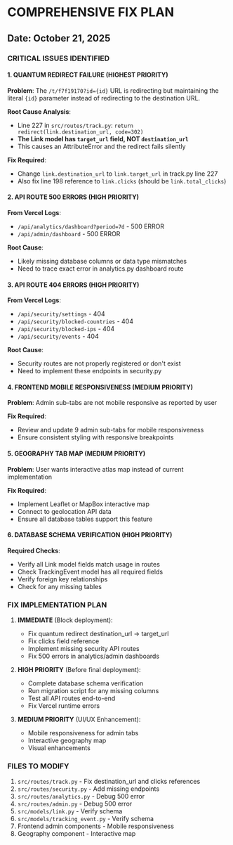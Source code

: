 # COMPREHENSIVE FIX PLAN
## Date: October 21, 2025

### CRITICAL ISSUES IDENTIFIED

#### 1. **QUANTUM REDIRECT FAILURE** (HIGHEST PRIORITY)
**Problem**: The `/t/f7f19170?id={id}` URL is redirecting but maintaining the literal `{id}` parameter instead of redirecting to the destination URL.

**Root Cause Analysis**:
- Line 227 in `src/routes/track.py`: `return redirect(link.destination_url, code=302)`
- **The Link model has `target_url` field, NOT `destination_url`**
- This causes an AttributeError and the redirect fails silently

**Fix Required**:
- Change `link.destination_url` to `link.target_url` in track.py line 227
- Also fix line 198 reference to `link.clicks` (should be `link.total_clicks`)

#### 2. **API ROUTE 500 ERRORS** (HIGH PRIORITY)
**From Vercel Logs**:
- `/api/analytics/dashboard?period=7d` - 500 ERROR
- `/api/admin/dashboard` - 500 ERROR

**Root Cause**:
- Likely missing database columns or data type mismatches
- Need to trace exact error in analytics.py dashboard route

#### 3. **API ROUTE 404 ERRORS** (HIGH PRIORITY)
**From Vercel Logs**:
- `/api/security/settings` - 404
- `/api/security/blocked-countries` - 404
- `/api/security/blocked-ips` - 404
- `/api/security/events` - 404

**Root Cause**:
- Security routes are not properly registered or don't exist
- Need to implement these endpoints in security.py

#### 4. **FRONTEND MOBILE RESPONSIVENESS** (MEDIUM PRIORITY)
**Problem**: Admin sub-tabs are not mobile responsive as reported by user

**Fix Required**:
- Review and update 9 admin sub-tabs for mobile responsiveness
- Ensure consistent styling with responsive breakpoints

#### 5. **GEOGRAPHY TAB MAP** (MEDIUM PRIORITY)
**Problem**: User wants interactive atlas map instead of current implementation

**Fix Required**:
- Implement Leaflet or MapBox interactive map
- Connect to geolocation API data
- Ensure all database tables support this feature

#### 6. **DATABASE SCHEMA VERIFICATION** (HIGH PRIORITY)
**Required Checks**:
- Verify all Link model fields match usage in routes
- Check TrackingEvent model has all required fields
- Verify foreign key relationships
- Check for any missing tables

### FIX IMPLEMENTATION PLAN

1. **IMMEDIATE** (Block deployment):
   - Fix quantum redirect destination_url → target_url
   - Fix clicks field reference
   - Implement missing security API routes
   - Fix 500 errors in analytics/admin dashboards

2. **HIGH PRIORITY** (Before final deployment):
   - Complete database schema verification
   - Run migration script for any missing columns
   - Test all API routes end-to-end
   - Fix Vercel runtime errors

3. **MEDIUM PRIORITY** (UI/UX Enhancement):
   - Mobile responsiveness for admin tabs
   - Interactive geography map
   - Visual enhancements

### FILES TO MODIFY

1. `src/routes/track.py` - Fix destination_url and clicks references
2. `src/routes/security.py` - Add missing endpoints
3. `src/routes/analytics.py` - Debug 500 error
4. `src/routes/admin.py` - Debug 500 error
5. `src/models/link.py` - Verify schema
6. `src/models/tracking_event.py` - Verify schema
7. Frontend admin components - Mobile responsiveness
8. Geography component - Interactive map


